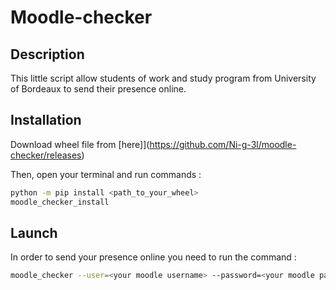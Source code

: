 # Moodle-checker

## Description 

This little script allow students of work and study program from University of Bordeaux to send their presence online.

## Installation

Download wheel file from [here]](https://github.com/Ni-g-3l/moodle-checker/releases)

Then, open your terminal and run commands :

```bash
python -m pip install <path_to_your_wheel>
moodle_checker_install
``` 

## Launch 

In order to send your presence online you need to run the command :

```bash
moodle_checker --user=<your moodle username> --password=<your moodle password>
```